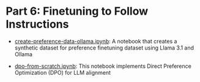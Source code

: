 # Part 6: Finetuning to Follow Instructions

- [create-preference-data-ollama.ipynb](create-preference-data-ollama.ipynb): A notebook that creates a synthetic dataset for preference finetuning dataset using Llama 3.1 and Ollama

- [dpo-from-scratch.ipynb](dpo-from-scratch.ipynb): This notebook implements Direct Preference Optimization (DPO) for LLM alignment


